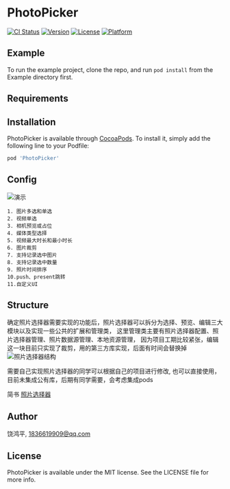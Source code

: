 # PhotoPicker

[![CI Status](https://img.shields.io/travis/饶鸿平/PhotoPicker.svg?style=flat)](https://travis-ci.org/饶鸿平/PhotoPicker)
[![Version](https://img.shields.io/cocoapods/v/PhotoPicker.svg?style=flat)](https://cocoapods.org/pods/PhotoPicker)
[![License](https://img.shields.io/cocoapods/l/PhotoPicker.svg?style=flat)](https://cocoapods.org/pods/PhotoPicker)
[![Platform](https://img.shields.io/cocoapods/p/PhotoPicker.svg?style=flat)](https://cocoapods.org/pods/PhotoPicker)

## Example

To run the example project, clone the repo, and run `pod install` from the Example directory first.

## Requirements

## Installation

PhotoPicker is available through [CocoaPods](https://cocoapods.org). To install
it, simply add the following line to your Podfile:

```ruby
pod 'PhotoPicker'
```
## Config
![演示](https://github.com/PersonalRhp/HPPhotoPicker/blob/main/Example/PhotoPicker/ezgif.com-optimize.gif)
```
1. 图片多选和单选
2. 视频单选
3. 相机预览或占位
4. 媒体类型选择
5. 视频最大时长和最小时长
6. 图片裁剪
7. 支持记录选中图片
8. 支持记录选中数量
9. 照片时间排序
10.push、present跳转
11.自定义UI
```

## Structure
确定照片选择器需要实现的功能后，照片选择器可以拆分为选择、预览、编辑三大模块以及实现一些公共的扩展和管理类， 这里管理类主要有照片选择器配置、照片选择器管理、照片数据源管理、本地资源管理， 因为项目工期比较紧张，编辑这一块目前只实现了裁剪，用的第三方库实现，后面有时间会替换掉
![照片选择器结构](https://upload-images.jianshu.io/upload_images/5126938-ca02261d503641e2.png?imageMogr2/auto-orient/strip%7CimageView2/2/w/1240)

需要自己实现照片选择器的同学可以根据自己的项目进行修改,
也可以直接使用，目前未集成公有库，后期有同学需要，会考虑集成pods

简书 [照片选择器](https://www.jianshu.com/p/e424b11f3495)

## Author

饶鸿平, 1836619909@qq.com

## License

PhotoPicker is available under the MIT license. See the LICENSE file for more info.
